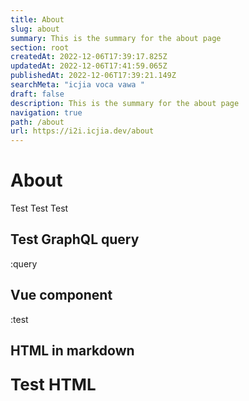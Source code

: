 ```yaml
---
title: About
slug: about
summary: This is the summary for the about page
section: root
createdAt: 2022-12-06T17:39:17.825Z
updatedAt: 2022-12-06T17:41:59.065Z
publishedAt: 2022-12-06T17:39:21.149Z
searchMeta: "icjia voca vawa "
draft: false
description: This is the summary for the about page
navigation: true
path: /about
url: https://i2i.icjia.dev/about
---
```


# About

Test Test Test

## Test GraphQL query

:query

## Vue component

:test

## HTML in markdown

<div style="font-size: 26px; font-weight: bold">

Test HTML

</div>

